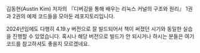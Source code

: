 김동현(Austin Kim) 저자의 『디버깅을 통해 배우는 리눅스 커널의 구조와 원리』 1권과 2권의 예제 코드들을 모아둔 레포지토리입니다.

2024년임에도 다행히 4.19.y 버전으로 잘 빌드되어서 책이 써졌던 시기와 동일한 실습을 진행할 수 있었습니다. 혹시나 해당 버전으로 빌드가 안 되시거나 하시는 분들은 여기 코드를 참고하셔도 좋을지 모르겠네요.